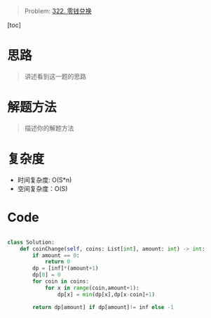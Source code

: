> Problem: [322. 零钱兑换](https://leetcode.cn/problems/coin-change/description/)

[toc]

# 思路

> 讲述看到这一题的思路

# 解题方法

> 描述你的解题方法

# 复杂度

- 时间复杂度: O(S*n)
- 空间复杂度：O(S)

# Code

```Python

class Solution:
    def coinChange(self, coins: List[int], amount: int) -> int:
        if amount == 0:
            return 0
        dp = [inf]*(amount+1)
        dp[0] = 0
        for coin in coins:
            for x in range(coin,amount+1):
                dp[x] = min(dp[x],dp[x-coin]+1)

        return dp[amount] if dp[amount]!= inf else -1
      
```